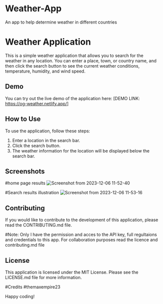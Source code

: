 # Weather-App
An app to help determine weather  in different countries

# Weather Application

This is a simple weather application that allows you to search for the weather in any location. You can enter a place, town, or country name, and then click the search button to see the current weather conditions, temperature, humidity, and wind speed.

## Demo

You can try out the live demo of the application here: [DEMO LINK: https://og-weather.netlify.app/]

## How to Use

To use the application, follow these steps:

1. Enter a location in the search bar.
2. Click the search button.
3. The weather information for the location will be displayed below the search bar.

## Screenshots

#home page results
![Screenshot from 2023-12-06 11-52-40](https://github.com/themaxempire23/Weather-App/assets/83220484/fb232fea-548a-46b8-ba42-7a74f52f9928)

#Search results illustration
![Screenshot from 2023-12-06 11-53-16](https://github.com/themaxempire23/Weather-App/assets/83220484/942cf2ca-3a74-401c-b700-aceaa28cebe1)



## Contributing

If you would like to contribute to the development of this application, please read the CONTRIBUTING.md file.

#Note:
Only I have the permission and acces to the API key, full regultaions and credentials to this app.
For collaboration purposes read the licence and contributing.md file

## License

This application is licensed under the MIT License. Please see the LICENSE.md file for more information.

#Credits
#themaxempire23

Happy coding!

